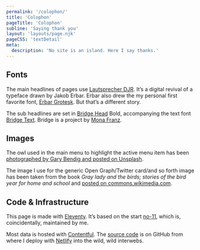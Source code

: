 ```yaml
---
permalink: '/colophon/'
title: 'Colophon'
pageTitle: 'Colophon'
subline: 'Saying thank you'
layout: 'layouts/page.njk'
pageCSS: 'textDetail'
meta:
  description: 'No site is an island. Here I say thanks.'
---
```


## Fonts

The main headlines of pages use [Lautsprecher DJR](https://djr.com/notes/lautsprecher-djr-font-of-the-month/). It’s a digital revival of a typeface drawn by Jakob Erbar. Erbar also drew the my personal first favorite font, [Erbar Grotesk](https://fontsinuse.com/typefaces/7923/erbar-grotesk). But that’s a different story.

The sub headlines are set in [Bridge Head](https://www.typemates.com/fonts/bridge-head) Bold, accompanying the text font [Bridge Text](https://www.typemates.com/fonts/bridge-text). Bridge is a project by [Mona Franz](http://www.monafranz.de/portfolio/).

## Images

The owl used in the main menu to highlight the active menu item has been [photographed by Gary Bendig and posted on Unsplash](https://unsplash.com/photos/E3XUdw2ohd4).

The image I use for the generic Open Graph/Twitter card/and so forth image has been taken from the book <cite>Gray lady and the birds; stories of the bird year for home and school</cite> and [posted on commons.wikimedia.com](<https://commons.wikimedia.org/wiki/File:Gray_lady_and_the_birds;_stories_of_the_bird_year_for_home_and_school_(1907)_(14752496571).jpg>).

<!-- The owl of books in use on the overview page is used with kind permission from [Redmer Hoekstra](https://www.redmerhoekstra.nl/). -->

## Code & Infrastructure

This page is made with [Eleventy](https://www.11ty.dev). It’s based on the start [no-11](https://github.com/inframanufaktur/no-11), which is, coincidentally, maintained by me.

Most data is hosted with [Contentful](https://www.contentful.com/). The [source code](https://github.com/ovlb/www.ovl.design) is on GitHub from where I deploy with [Netlify](https://www.netlify.com) into the wild, wild interwebs.
